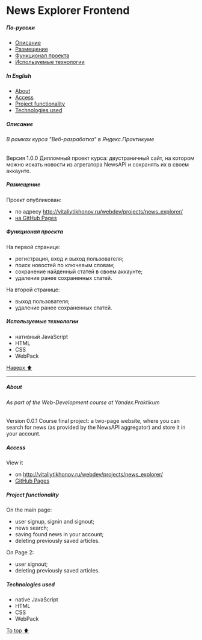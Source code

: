 # News Explorer Frontend
<!-- toc -->
##### По-русски
- [Описание](#Описание)
- [Размещение](#Размещение)
- [Функционал проекта](#Функционал-проекта)
- [Используемые технологии](#Используемые-технологии)
##### In English
- [About](#About)
- [Access](#Access)
- [Project functionality](#Project-functionality)
- [Technologies used](#Technologies-used)
<!-- tocstop -->

##### Описание
###### В рамках курса "Веб-разработка" в Яндекс.Практикуме
Версия 1.0.0
Дипломный проект курса: двустраничный сайт, на котором можно искать новости из агрегатора NewsAPI и сохранять их в своем аккаунте.
##### Размещение
Проект опубликован:
- по адресу http://vitaliytikhonov.ru/webdev/projects/news_explorer/
- [на GitHub Pages](https://vitalytikhonov.github.io/News_Explorer_Frontend/)

##### Функционал проекта
На первой странице:
- регистрация, вход и выход пользователя;
- поиск новостей по ключевым словам;
- сохранение найденный статей в своем аккаунте;
- удаление ранее сохраненных статей.

На второй странице:
- выход пользователя;
- удаление ранее сохраненных статей.

##### Используемые технологии
- нативный JavaScript
- HTML
- CSS
- WebPack

[Наверх :arrow_up:](#news-explorer-frontend)
***
##### About
###### As part of the Web-Development course at Yandex.Praktikum
Version 0.0.1
Course final project: a two-page website, where you can search for news (as provided by the NewsAPI aggregator) and store it in your account.
##### Access
View it
- on http://vitaliytikhonov.ru/webdev/projects/news_explorer/
- [GitHub Pages](https://vitalytikhonov.github.io/News_Explorer_Frontend/)

##### Project functionality
On the main page:
- user signup, signin and signout;
- news search;
- saving found news in your account;
- deleting previously saved articles.

On Page 2:
- user signout;
- deleting previously saved articles.

##### Technologies used
- native JavaScript
- HTML
- CSS
- WebPack

[To top :arrow_up:](#news-explorer-frontend)
